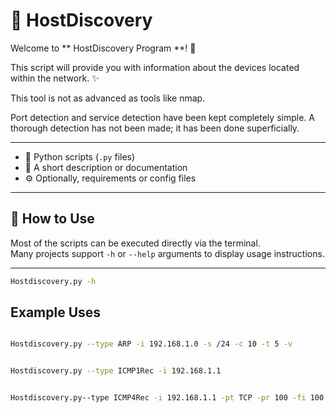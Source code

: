 

# 🐍  HostDiscovery

Welcome to  ** HostDiscovery Program **! 🎯  

This script will provide you with information about the devices located within the network. ✨

This tool is not as advanced as tools like nmap.

Port detection and service detection have been kept completely simple. A thorough detection has not been made; it has been done superficially.


---


- 🐍 Python scripts (`.py` files)
- 📄 A short description or documentation
- ⚙️ Optionally, requirements or config files

---

## 🚀 How to Use

Most of the scripts can be executed directly via the terminal.  
Many projects support `-h` or `--help` arguments to display usage instructions.

---

```bash
Hostdiscovery.py -h

```

## Example Uses

```bash

Hostdiscovery.py --type ARP -i 192.168.1.0 -s /24 -c 10 -t 5 -v 


Hostdiscovery.py --type ICMP1Rec -i 192.168.1.1


Hostdiscovery.py--type ICMP4Rec -i 192.168.1.1 -pt TCP -pr 100 -fi 100 -ic 
